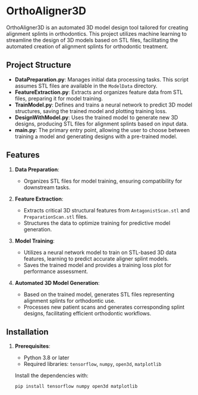 # OrthoAligner3D

OrthoAligner3D is an automated 3D model design tool tailored for creating alignment splints in orthodontics. This project utilizes machine learning to streamline the design of 3D models based on STL files, facilitating the automated creation of alignment splints for orthodontic treatment.

## Project Structure

- **DataPreparation.py**: Manages initial data processing tasks. This script assumes STL files are available in the `ModelData` directory.
- **FeatureExtraction.py**: Extracts and organizes feature data from STL files, preparing it for model training.
- **TrainModel.py**: Defines and trains a neural network to predict 3D model structures, saving the trained model and plotting training loss.
- **DesignWithModel.py**: Uses the trained model to generate new 3D designs, producing STL files for alignment splints based on input data.
- **main.py**: The primary entry point, allowing the user to choose between training a model and generating designs with a pre-trained model.

## Features

1. **Data Preparation**:
   - Organizes STL files for model training, ensuring compatibility for downstream tasks.

2. **Feature Extraction**:
   - Extracts critical 3D structural features from `AntagonistScan.stl` and `PreparationScan.stl` files.
   - Structures the data to optimize training for predictive model generation.

3. **Model Training**:
   - Utilizes a neural network model to train on STL-based 3D data features, learning to predict accurate aligner splint models.
   - Saves the trained model and provides a training loss plot for performance assessment.

4. **Automated 3D Model Generation**:
   - Based on the trained model, generates STL files representing alignment splints for orthodontic use.
   - Processes new patient scans and generates corresponding splint designs, facilitating efficient orthodontic workflows.

## Installation

1. **Prerequisites**:
   - Python 3.8 or later
   - Required libraries: `tensorflow`, `numpy`, `open3d`, `matplotlib`

   Install the dependencies with:
   ```bash
   pip install tensorflow numpy open3d matplotlib
